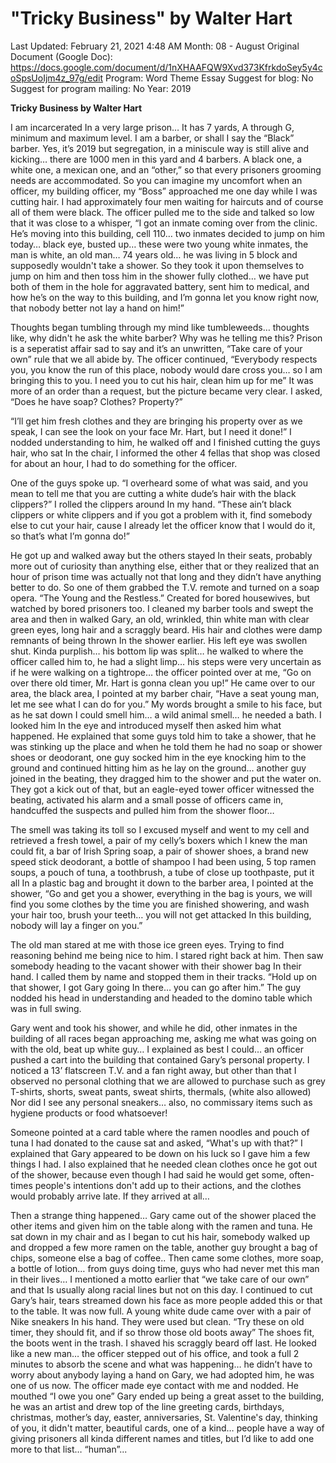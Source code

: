 # "Tricky Business" by Walter Hart

Last Updated: February 21, 2021 4:48 AM
Month: 08 - August
Original Document (Google Doc): https://docs.google.com/document/d/1nXHAAFQW9Xvd373KfrkdoSey5y4coSpsUoIjm4z_97g/edit
Program: Word Theme Essay
Suggest for blog: No
Suggest for program mailing: No
Year: 2019

**Tricky Business by Walter Hart**

I am incarcerated In a very large prison… It has 7 yards, A through G, minimum and maximum level. I am a barber, or shall I say the “Black” barber. Yes, it’s 2019 but segregation, in a miniscule way is still alive and kicking… there are 1000 men in this yard and 4 barbers. A black one, a white one, a mexican one, and an “other,” so that every prisoners grooming needs are accommodated. So you can imagine my uncomfort when an officer, my building officer, my “Boss” approached me one day while I was cutting hair. I had approximately four men waiting for haircuts and of course all of them were black. The officer pulled me to the side and talked so low that it was close to a whisper, “I got an inmate coming over from the clinic. He’s moving into this building, cell 110… two inmates decided to jump on him today… black eye, busted up… these were two young white inmates, the man is white, an old man… 74 years old… he was living in 5 block and supposedly wouldn't take a shower. So they took it upon themselves to jump on him and then toss him in the shower fully clothed… we have put both of them in the hole for aggravated battery, sent him to medical, and how he’s on the way to this building, and I’m gonna let you know right now, that nobody better not lay a hand on him!”

Thoughts began tumbling through my mind like tumbleweeds… thoughts like, why didn't he ask the white barber? Why was he telling me this? Prison is a seperatist affair sad to say and it’s an unwritten, “Take care of your own” rule that we all abide by. The officer continued, “Everybody respects you, you know the run of this place, nobody would dare cross you… so I am bringing this to you. I need you to cut his hair, clean him up for me” It was more of an order than a request, but the picture became very clear. I asked, “Does he have soap? Clothes? Property?”

“I’ll get him fresh clothes and they are bringing his property over as we speak, I can see the look on your face Mr. Hart, but I need it done!” I nodded understanding to him, he walked off and I finished cutting the guys hair, who sat In the chair, I informed the other 4 fellas that shop was closed for about an hour, I had to do something for the officer.

One of the guys spoke up. “I overheard some of what was said, and you mean to tell me that you are cutting a white dude’s hair with the black clippers?” I rolled the clippers around In my hand. “These ain’t black clippers or white clippers and if you got a problem with it, find somebody else to cut your hair, cause I already let the officer know that I would do it, so that’s what I’m gonna do!”

He got up and walked away but the others stayed In their seats, probably more out of curiosity than anything else, either that or they realized that an hour of prison time was actually not that long and they didn’t have anything better to do. So one of them grabbed the T.V. remote and turned on a soap opera. “The Young and the Restless.” Created for bored housewives, but watched by bored prisoners too. I cleaned my barber tools and swept the area and then in walked Gary, an old, wrinkled, thin white man with clear green eyes, long hair and a scraggly beard. His hair and clothes were damp remnants of being thrown In the shower earlier. His left eye was swollen shut. Kinda purplish… his bottom lip was split… he walked to where the officer called him to, he had a slight limp… his steps were very uncertain as if he were walking on a tightrope… the officer pointed over at me, “Go on over there old timer, Mr. Hart is gonna clean you up!” He came over to our area, the black area, I pointed at my barber chair, “Have a seat young man, let me see what I can do for you.” My words brought a smile to his face, but as he sat down I could smell him… a wild animal smell… he needed a bath. I looked him In the eye and introduced myself then asked him what happened. He explained that some guys told him to take a shower, that he was stinking up the place and when he told them he had no soap or shower shoes or deodorant, one guy socked him in the eye knocking him to the ground and continued hitting him as he lay on the ground… another guy joined in the beating, they dragged him to the shower and put the water on. They got a kick out of that, but an eagle-eyed tower officer witnessed the beating, activated his alarm and a small posse of officers came in, handcuffed the suspects and pulled him from the shower floor…

The smell was taking its toll so I excused myself and went to my cell and retrieved a fresh towel, a pair of my celly’s boxers which I knew the man could fit, a bar of Irish Spring soap, a pair of shower shoes, a brand new speed stick deodorant, a bottle of shampoo I had been using, 5 top ramen soups, a pouch of tuna, a toothbrush, a tube of close up toothpaste, put it all In a plastic bag and brought it down to the barber area, I pointed at the shower, “Go and get you a shower, everything in the bag is yours, we will find you some clothes by the time you are finished showering, and wash your hair too, brush your teeth… you will not get attacked In this building, nobody will lay a finger on you.”

The old man stared at me with those ice green eyes. Trying to find reasoning behind me being nice to him. I stared right back at him. Then saw somebody heading to the vacant shower with their shower bag In their hand. I called them by name and stopped them in their tracks. “Hold up on that shower, I got Gary going In there… you can go after him.” The guy nodded his head in understanding and headed to the domino table which was in full swing.

Gary went and took his shower, and while he did, other inmates in the building of all races began approaching me, asking me what was going on with the old, beat up white guy… I explained as best I could… an officer pushed a cart into the building that contained Gary’s personal property. I noticed a 13’ flatscreen T.V. and a fan right away, but other than that I observed no personal clothing that we are allowed to purchase such as grey T-shirts, shorts, sweat pants, sweat shirts, thermals, (white also allowed) Nor did I see any personal sneakers… also, no commissary items such as hygiene products or food whatsoever!

Someone pointed at a card table where the ramen noodles and pouch of tuna I had donated to the cause sat and asked, “What's up with that?” I explained that Gary appeared to be down on his luck so I gave him a few things I had. I also explained that he needed clean clothes once he got out of the shower, because even though I had said he would get some, often-times people's intentions don't add up to their actions, and the clothes would probably arrive late. If they arrived at all…

Then a strange thing happened… Gary came out of the shower placed the other items and given him on the table along with the ramen and tuna. He sat down in my chair and as I began to cut his hair, somebody walked up and dropped a few more ramen on the table, another guy brought a bag of chips, someone else a bag of coffee.. Then came some clothes, more soap, a bottle of lotion… from guys doing time, guys who had never met this man in their lives… I mentioned a motto earlier that “we take care of our own” and that Is usually along racial lines but not on this day. I continued to cut Gary’s hair, tears streamed down his face as more people added this or that to the table. It was now full. A young white dude came over with a pair of Nike sneakers In his hand. They were used but clean. “Try these on old timer, they should fit, and if so throw those old boots away” The shoes fit, the boots went in the trash. I shaved his scraggly beard off last. He looked like a new man… the officer stepped out of his office, and took a full 2 minutes to absorb the scene and what was happening… he didn’t have to worry about anybody laying a hand on Gary, we had adopted him, he was one of us now. The officer made eye contact with me and nodded. He mouthed “I owe you one” Gary ended up being a great asset to the building, he was an artist and drew top of the line greeting cards, birthdays, christmas, mother’s day, easter, anniversaries, St. Valentine's day, thinking of you, it didn't matter, beautiful cards, one of a kind… people have a way of giving prisoners all kinda different names and titles, but I’d like to add one more to that list… “human”...